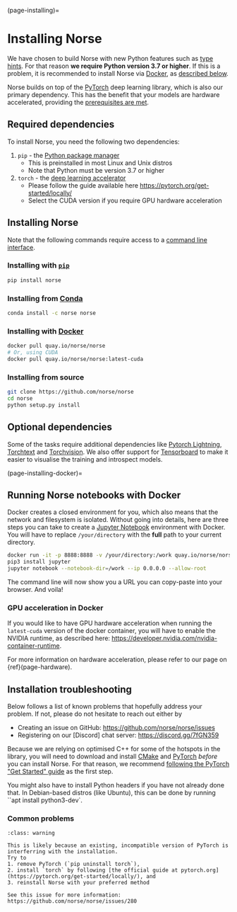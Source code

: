 (page-installing)=

# Installing Norse

We have chosen to build Norse with new Python features such as [type hints](https://docs.python.org/3/whatsnew/3.7.html#whatsnew37-pep560).
For that reason **we require Python version 3.7 or higher**. 
If this is a problem, it is recommended to install Norse via [Docker](https://en.wikipedia.org/wiki/Docker_(software)), as [described below](page-installing-docker).

Norse builds on top of the [PyTorch](https://pytorch.org/) deep learning library, which is also our primary dependency.
This has the benefit that your models are hardware accelerated, providing the [prerequisites are met](https://pytorch.org/get-started/locally/).

## Required dependencies

To install Norse, you need the following two dependencies:
1. `pip` - the [Python package manager](https://pypi.org/project/pip/)
   * This is preinstalled in most Linux and Unix distros
   * Note that Python must be version 3.7 or higher
2. `torch` - the [deep learning accelerator](https://pytorch.org/get-started/locally/)
   * Please follow the guide available here https://pytorch.org/get-started/locally/
   * Select the CUDA version if you require GPU hardware acceleration
  
## Installing Norse

Note that the following commands require access to a 
[command line interface](https://en.wikipedia.org/wiki/Command-line_interface).

### Installing with [`pip`](https://pypi.org/project/pip/)
```bash
pip install norse
```

### Installing from [Conda](https://docs.conda.io/en/latest/)
```bash
conda install -c norse norse
```

### Installing with [Docker](https://en.wikipedia.org/wiki/Docker_(software))
```bash
docker pull quay.io/norse/norse
# Or, using CUDA
docker pull quay.io/norse/norse:latest-cuda
```

### Installing from source
```bash
git clone https://github.com/norse/norse
cd norse
python setup.py install
```


## Optional dependencies

Some of the tasks require additional dependencies like [Pytorch Lightning](https://pytorchlightning.ai/), [Torchtext](https://pytorch.org/text/stable/index.html) and [Torchvision](https://pytorch.org/docs/stable/torchvision/index.html).
We also offer support for [Tensorboard](https://pytorch.org/docs/stable/tensorboard.html) to make it easier to visualise the training and introspect models.

(page-installing-docker)=
## Running Norse notebooks with Docker

Docker creates a closed environment for you, which also means that the network and
filesystem is isolated. Without going into details, here are three steps you can
take to create a [Jupyter Notebook](https://jupyter.org/) environment with
Docker. You will have to replace `/your/directory` with the **full** path to
your current directory.

```bash
docker run -it -p 8888:8888 -v /your/directory:/work quay.io/norse/norse bash
pip3 install jupyter
jupyter notebook --notebook-dir=/work --ip 0.0.0.0 --allow-root
```

The command line will now show you a URL you can copy-paste into your browser.
And voila!

### GPU acceleration in Docker

If you would like to have GPU hardware acceleration when running the `latest-cuda` version of the
docker container, you will have to enable the NVIDIA runtime, 
as described here: https://developer.nvidia.com/nvidia-container-runtime.

For more information on hardware acceleration, please refer to our page on {ref}(page-hardware).


## Installation troubleshooting

Below follows a list of known problems that hopefully address your problem. 
If not, please do not hesitate to reach out either by
* Creating an issue on GitHub: https://github.com/norse/norse/issues
* Registering on our [Discord] chat server: https://discord.gg/7fGN359

Because we are relying on optimised C++ for some of the hotspots in the library, you will need to download and install  [CMake](https://cmake.org/) and [PyTorch](https://pytorch.org/get-started/locally/) *before* you can install Norse.
For that reason, we recommend [following the PyTorch "Get Started" guide](https://pytorch.org/get-started/locally/) as the first step.

You might also have to install Python headers if you have not already done that.
In Debian-based distros (like Ubuntu), this can be done by running ``apt install python3-dev`.

### Common problems

```{admonition} ImportError: ... /norse_op.so: undefined symbol: _ZN2at5addmmERKNS_6TensorES2_S2_RKN3c106ScalarES6_
:class: warning

This is likely because an existing, incompatible version of PyTorch is interferring with the installation.
Try to 
1. remove PyTorch (`pip uninstall torch`),
2. install `torch` by following [the official guide at pytorch.org](https://pytorch.org/get-started/locally/), and
3. reinstall Norse with your preferred method

See this issue for more information: https://github.com/norse/norse/issues/280
```